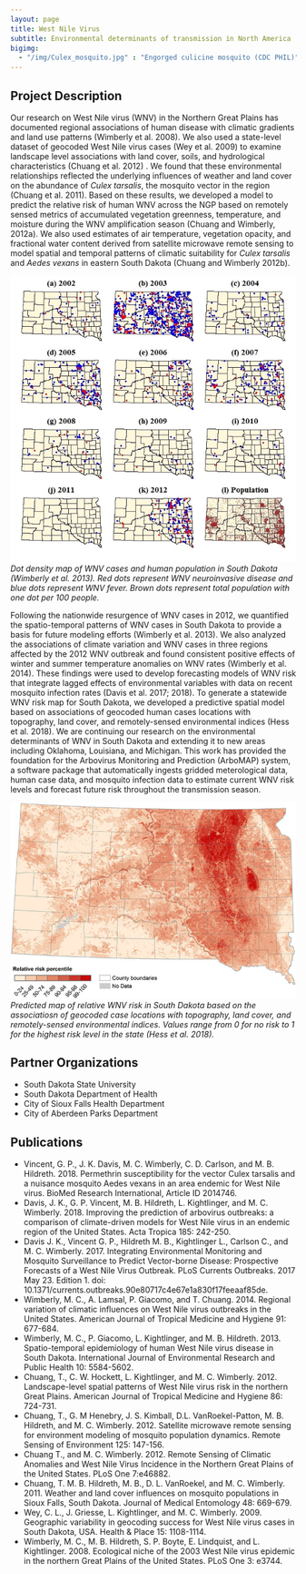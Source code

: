 ```yaml
---
layout: page
title: West Nile Virus
subtitle: Environmental determinants of transmission in North America
bigimg: 
  - "/img/Culex_mosquito.jpg" : "Engorged culicine mosquito (CDC PHIL)"
---
```


## Project Description

Our research on West Nile virus (WNV) in the Northern Great Plains has documented regional associations of human disease with climatic gradients and land use patterns (Wimberly et al. 2008). We also used a state-level dataset of geocoded West Nile virus cases (Wey et al. 2009) to examine landscape level associations with land cover, soils, and hydrological characteristics (Chuang et al. 2012) . We found that these environmental relationships reflected the underlying influences of weather and land cover on the abundance of *Culex tarsalis*, the mosquito vector in the region (Chuang et al. 2011). Based on these results, we developed a model to predict the relative risk of human WNV across the NGP based on remotely sensed metrics of accumulated vegetation greenness, temperature, and moisture during the WNV amplification season (Chuang and Wimberly, 2012a). We also used estimates of air temperature, vegetation opacity, and fractional water content derived from satellite microwave remote sensing to model spatial and temporal patterns of climatic suitability for *Culex tarsalis* and *Aedes vexans* in eastern South Dakota (Chuang and Wimberly 2012b). 

![ArboMAP system flowchart](/img/sd_dotdensity.jpg)<br/>
*Dot density map of WNV cases and human population in South Dakota (Wimberly et al. 2013). Red dots represent WNV neuroinvasive disease and blue dots represent WNV fever. Brown dots represent total population with one dot per 100 people.*

Following the nationwide resurgence of WNV cases in 2012, we quantified the spatio-temporal patterns of WNV cases in South Dakota to provide a basis for future modeling efforts (Wimberly et al. 2013). We also analyzed the associations of climate variation and WNV cases in three regions affected by the 2012 WNV outbreak and found consistent positive effects of winter and summer temperature anomalies on WNV rates (Wimberly et al. 2014). These findings were used to develop forecasting models of WNV risk that integrate lagged effects of environmental variables with data on recent mosquito infection rates (Davis et al. 2017; 2018). To generate a statewide WNV risk map for South Dakota, we developed a predictive spatial model based on associations of geocoded human cases locations with topography, land cover, and remotely-sensed environmental indices (Hess et al. 2018). We are continuing our research on the environmental determinants of WNV in South Dakota and extending it to new areas including Oklahoma, Louisiana, and Michigan. This work has provided the foundation for the Arbovirus Monitoring and Prediction (ArboMAP) system, a software package that automatically ingests gridded meterological data, human case data, and mosquito infection data to estimate current WNV risk levels and forecast future risk throughout the transmission season. 

![ArboMAP predictions](/img/sd_wnvrisk.jpg)<br/>
*Predicted map of relative WNV risk in South Dakota based on the associatiosn of geocoded case locations with topography, land cover, and remotely-sensed environmental indices.  Values range from 0 for no risk to 1 for the highest risk level in the state (Hess et al. 2018).*

## Partner Organizations

* South Dakota State University
* South Dakota Department of Health
* City of Sioux Falls Health Department
* City of Aberdeen Parks Department

## Publications

* Vincent, G. P., J. K. Davis, M. C. Wimberly, C. D. Carlson, and M. B. Hildreth. 2018. Permethrin susceptibility for the vector Culex tarsalis and a nuisance mosquito Aedes vexans in an area endemic for West Nile virus. BioMed Research International, Article ID 2014746.
* Davis, J. K., G. P. Vincent, M. B. Hildreth, L. Kightlinger, and M. C. Wimberly. 2018. Improving the prediction of arbovirus outbreaks: a comparison of climate-driven models for West Nile virus in an endemic region of the United States. Acta Tropica 185: 242-250.
* Davis J. K., Vincent G. P., Hildreth M. B., Kightlinger L., Carlson C., and M. C. Wimberly. 2017. Integrating Environmental Monitoring and Mosquito Surveillance to Predict Vector-borne Disease: Prospective Forecasts of a West Nile Virus Outbreak. PLoS Currents Outbreaks. 2017 May 23. Edition 1. doi: 10.1371/currents.outbreaks.90e80717c4e67e1a830f17feeaaf85de.
* Wimberly, M. C., A. Lamsal, P. Giacomo, and T. Chuang. 2014. Regional variation of climatic influences on West Nile virus outbreaks in the United States. American Journal of Tropical Medicine and Hygiene 91: 677-684. 
* Wimberly, M. C., P. Giacomo, L. Kightlinger, and M. B. Hildreth. 2013. Spatio-temporal epidemiology of human West Nile virus disease in South Dakota. International Journal of Environmental Research and Public Health 10: 5584-5602.
* Chuang, T., C. W. Hockett, L. Kightlinger, and M. C. Wimberly. 2012. Landscape-level spatial patterns of West Nile virus risk in the northern Great Plains. American Journal of Tropical Medicine and Hygiene 86: 724-731.
* Chuang, T., G. M Henebry, J. S. Kimball, D.L. VanRoekel-Patton, M. B. Hildreth, and M. C. Wimberly. 2012. Satellite microwave remote sensing for environment modeling of mosquito population dynamics. Remote Sensing of Environment 125: 147-156. 
* Chuang T., and M. C. Wimberly. 2012. Remote Sensing of Climatic Anomalies and West Nile Virus Incidence in the Northern Great Plains of the United States. PLoS One 7:e46882.
* Chuang, T. M. B. Hildreth, M. B., D. L. VanRoekel, and M. C. Wimberly. 2011. Weather and land cover influences on mosquito populations in Sioux Falls, South Dakota. Journal of Medical Entomology 48: 669-679. 
* Wey, C. L., J. Griesse, L. Kightlinger, and M. C. Wimberly. 2009. Geographic variability in geocoding success for West Nile virus cases in South Dakota, USA. Health & Place 15: 1108-1114.
* Wimberly, M. C., M. B. Hildreth, S. P. Boyte, E. Lindquist, and L. Kightlinger. 2008. Ecological niche of the 2003 West Nile virus epidemic in the northern Great Plains of the United States. PLoS One 3: e3744.
